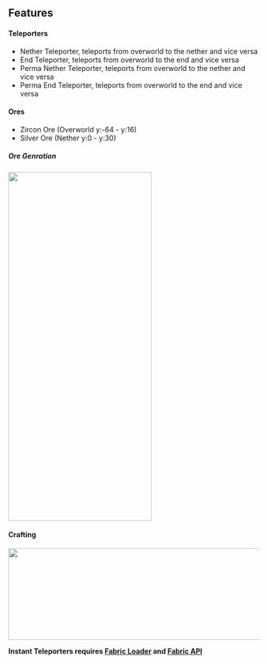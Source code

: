 <h2><strong>Features</strong></h2>
<h4><strong>Teleporters</strong></h4>
<ul>
<li>Nether Teleporter, teleports from overworld to the nether and vice versa</li>
<li>End Teleporter, teleports from overworld to the end and vice versa</li>
<li>Perma&nbsp;Nether Teleporter, teleports from overworld to the nether and vice versa</li>
<li>Perma End Teleporter, teleports from overworld to the end and vice versa</li>
</ul>
<h4><strong>Ores</strong></h4>
<ul>
<li>Zircon Ore (Overworld y:-64 - y:16)</li>
<li>Silver Ore (Nether y:0 - y:30)&nbsp;</li>
</ul>
<h5><strong>Ore Genration</strong></h5>
<p><img src="https://i.imgur.com/UiVUVSk.png" alt="" width="287" height="700" /></p>
<h4><strong>Crafting</strong></h4>
<p><strong><img src="https://i.imgur.com/Jn3h8IT.png" alt="" width="825" height="184" /></strong></p>
<p><strong>Instant Teleporters requires <a href="https://fabricmc.net/use/installer/">Fabric Loader</a> and <a href="https://www.curseforge.com/minecraft/mc-mods/fabric-api">Fabric API</a></strong></p>
